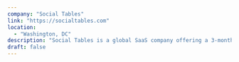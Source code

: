 ```yaml
---
company: "Social Tables"
link: "https://socialtables.com"
location:
  - "Washington, DC"
description: "Social Tables is a global SaaS company offering a 3-month paid program targeting new developers without on the job work experience with the potential of a full-time offer to join the engineering team."
draft: false
---
```

